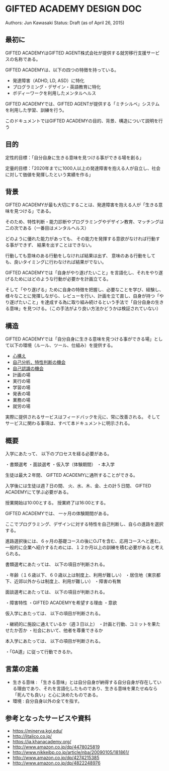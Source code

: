 GIFTED ACADEMY DESIGN DOC
=======

Authors: Jun Kawasaki
Status: Draft (as of April 26, 2015)
 
## 最初に

GIFTED ACADEMYはGIFTED AGENT株式会社が提供する就労移行支援サービスの名称である。

GIFTED ACADEMYは、以下の四つの特徴を持っている。

- 発達障害（ADHD, LD, ASD）に特化
- プログラミング・デザイン・英語教育に特化
- ボディーワークを利用したメンタルヘルス

GIFTED ACADEMYでは、GIFTED AGENTが提供する「ミチシルベ」システムを利用した学習、訓練を行う。

このドキュメントではGIFTED ACADEMYの目的、背景、構造について説明を行う

## 目的

定性的目標：「自分自身に生きる意味を見つける事ができる場を創る」

定量的目標：「2020年までに1000人以上の発達障害を抱える人が自立し、社会に対して価値を発揮したという実績を作る」

## 背景

GIFTED ACADEMYが最も大切にすることは、発達障害を抱える人が「生きる意味を見つける」である。

そのため、特性判断・能力診断やプログラミングやデザイン教育、マッチングは二の次である（一番目はメンタルヘルス）

どのように優れた能力があっても、
その能力を発揮する意欲がなければ行動する事ができず、
結果を出すことはできない。

行動しても意味のある行動をしなければ結果は出ず、
意味のある行動をしても、良いタイミングに行わなければ結果がでない。

GIFTED ACADEMYでは「自身がやり遂げたいこと」を言語化し、それをやり遂げるためにはどのような行動が必要かを計画立てる。

そして「やり遂げる」ために自身の特徴を把握し、必要なことを学び、経験し、様々なことに発揮しながら、レビューを行い、計画を立て直し、自身が持つ「やり遂げたいこと」を達成する為に取り組み続けるという手法で「自分自身の生きる意味」を見つける。（この手法がより良い方法かどうかは検証されていない）

## 構造

GIFTED ACADEMYでは「自分自身に生きる意味を見つける事ができる場」として以下の環境（ルール、ツール、仕組み）を提供する。

- [心構え](CREDO.md)
- [自己分析、特性判断の機会](STATUS.md)
- [自己認識の機会](MENTAL_HEALTH.md)
- 計画の場
- 実行の場
- 学習の場
- 発表の場
- 業務の場
- 就労の場

実際に提供されるサービスはフィードバックを元に、常に改善される。
そしてサービスに関わる事項は、すべて本ドキュメントに明示される。

## 概要

入学にあたって、
以下のプロセスを経る必要がある。

・書類選考
・面談選考
・仮入学（体験期間）
・本入学

生徒は最大２年間、
GIFTED ACADEMYに通所することができる。

入学後には生徒は週７日の間、
火、水、木、金、土の計５日間、
GIFTED ACADEMYにて学ぶ必要がある。

授業開始は10:00とする。
授業終了は16:00とする。

GIFTED ACADEMYでは、
一ヶ月の体験期間がある。

ここでプログラミング、デザインに対する特性を自己判断し、自らの進路を選択する。

進路選択後には、６ヶ月の基礎コースの後にOJTを含む、応用コースへと進む。
一般的に企業へ紹介するためには、１２か月以上の訓練を積む必要があると考えられる。

書類選考にあたっては、
以下の項目が判断される。

・年齢（１６歳以下、６０歳以上は制度上、利用が難しい）
・居住地（東京都下、近郊以外からは制度上、利用が難しい）
・障害の有無

面談選考にあたっては、
以下の項目が判断される。

・障害特性
・GIFTED ACADEMYを希望する理由
・意欲

仮入学にあたっては、
以下の項目が判断される。

・継続的に施設に通えているか（週３日以上）
・計画と行動、コミットを果たせたか否か
・社会において、他者を尊重できるか

本入学にあたっては、
以下の項目が判断される。

・「GA道」に従って行動できるか。

## 言葉の定義

- 生きる意味 : 「生きる意味」とは自分自身が納得する自分自身が存在している理由であり、それを言語化したものであり、生きる意味を果たせぬなら「死んでも良い」と心に決めたものである。
- 環境 : 自分自身以外の全てを指す。

## 参考となったサービスや資料

- https://minerva.kgi.edu/
- http://litalico.co.jp/
- https://ja.khanacademy.org/
- http://www.amazon.co.jp/dp/4478025819
- http://www.nikkeibp.co.jp/article/nba/20090105/181861/
- http://www.amazon.co.jp/dp/4274215385
- http://www.amazon.co.jp/dp/4822248976